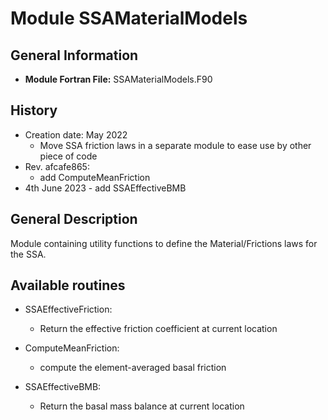 # Module  SSAMaterialModels

## General Information  
- **Module Fortran File:** SSAMaterialModels.F90
 
## History
- Creation date: May 2022
	- Move SSA friction laws in a separate module to ease use by other piece of code
- Rev. afcafe865: 
	- add ComputeMeanFriction
- 4th June 2023
      	- add SSAEffectiveBMB

## General Description  
Module containing utility functions to define the Material/Frictions laws for the SSA.

## Available routines

- SSAEffectiveFriction:
	- Return the effective friction coefficient at current location

- ComputeMeanFriction:
	- compute the element-averaged basal friction

- SSAEffectiveBMB:
	- Return the basal mass balance at current location
